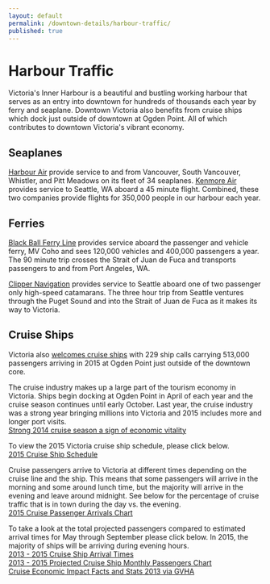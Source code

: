 ```yaml
---
layout: default
permalink: /downtown-details/harbour-traffic/
published: true
---
```


# Harbour Traffic
Victoria's Inner Harbour is a beautiful and bustling working harbour that serves as an entry into downtown for hundreds of thousands each year by ferry and seaplane. Downtown Victoria also benefits from cruise ships which dock just outside of downtown at Ogden Point. All of which contributes to downtown Victoria's vibrant economy. 

## Seaplanes
[Harbour Air](http://www.harbourair.com) provide service to and from Vancouver, South Vancouver, Whistler, and Pitt Meadows on its fleet of 34 seaplanes. [Kenmore Air](http://www.kenmoreair.com) provides service to Seattle, WA aboard a 45 minute flight. Combined, these two companies provide flights for 350,000 people in our harbour each year.

## Ferries
[Black Ball Ferry Line](https://www.cohoferry.com) provides service aboard the passenger and vehicle ferry, MV Coho and sees 120,000 vehicles and 400,000 passengers a year. The 90 minute trip crosses the Strait of Juan de Fuca and transports passengers to and from Port Angeles, WA.

[Clipper Navigation](http://www.clippervacations.com) provides service to Seattle aboard one of two passenger only high-speed catamarans. The three hour trip from Seattle ventures through the Puget Sound and into the Strait of Juan de Fuca as it makes its way to Victoria.

## Cruise Ships
Victoria also [welcomes cruise ships](http://victoriacuise.ca) with 229 ship calls carrying 513,000 passengers arriving in 2015 at Ogden Point just outside of the downtown core.

The cruise industry makes up a large part of the tourism economy in Victoria. Ships begin docking at Ogden Point in April of each year and the cruise season continues until early October. Last year, the cruise industry was a strong year bringing millions into Victoria and 2015 includes more and longer port visits.  
[Strong 2014 cruise season a sign of economic vitality](http://gvha.v3.ca/uploaded/release_lastship2014.pdf)

To view the 2015 Victoria cruise ship schedule, please click below.  
[2015 Cruise Ship Schedule](http://downtownvictoria.ca/sites/default/files/2015_cruise_schedule.pdf)

Cruise passengers arrive to Victoria at different times depending on the cruise line and the ship. This means that some passengers will arrive in the morning and some around lunch time, but the majority will arrive in the evening and leave around midnight. See below for the percentage of cruise traffic that is in town during the day vs. the evening.  
[2015 Cruise Passenger Arrivals Chart](http://downtownvictoria.ca/sites/default/files/2015_passenger_estimates.pdf )

To take a look at the total projected passengers compared to estimated arrival times for May through September please click below.  In 2015, the majority of ships will be arriving during evening hours.  
[2013 - 2015 Cruise Ship Arrival Times](http://downtownvictoria.ca/sites/default/files/comparative_cruise_arrival_times_2013_to_2015.pdf)  
[2013 - 2015 Projected Cruise Ship Monthly Passengers Chart](http://downtownvictoria.ca/sites/default/files/monthly_cruise_arrivals_2013_-_2015.pdf)  
[Cruise Economic Impact Facts and Stats 2013 via GVHA](http://gvha.v3.ca/uploaded/cruise%20economic%20impact%20facts%20and%20stats%202013.pdf)  
